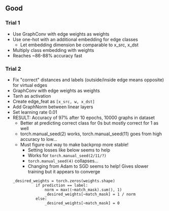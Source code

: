 ## Good
### Trial 1
* Use GraphConv with edge weights as weights
* Use one-hot with an additional embedding for edge classes
  * Let embedding dimension be comparable to x_src, x_dst
* Multiply class embedding with weights
* Reaches ~86-88% accuracy fast

### Trial 2
* Fix "correct" distances and labels (outside/inside edge means opposite) for virtual edges
* GraphConv with edge weights as weights
* Tanh as activation
* Create edge_feat as `[x_src, w, x_dst]`
* Add GraphNorm between linear layers
* Set learning rate 0.01
* RESULT: Accuracy of 97% after 10 epochs, 10000 graphs in dataset
  * Better at predicting correct class for 0s but mostly correct for 1 as well
  * torch.manual_seed(2) works, torch.manual_seed(11) goes from high accuracy to low... 
  * Must figure out way to make backprop more stable!
    * Setting losses like below seems to help
    * Works for `torch.manual_seed(2/11/?)`
    * `torch.manual_seed(4)` collapses...
    * Changing from Adam to SGD seems to help! Gives slower training but it appears to converge
  ```
  _desired_weights = torch.zeros(weights.shape)
            if prediction == label:
                norm = max((~match_mask).sum(), 1)
                _desired_weights[~match_mask] = 1 / norm
            else:
                _desired_weights[~match_mask] = 0
``` 